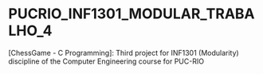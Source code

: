 # PUCRIO_INF1301_MODULAR_TRABALHO_4
[ChessGame - C Programming]: Third project for INF1301 (Modularity) discipline of the Computer Engineering course for PUC-RIO
